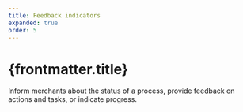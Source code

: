 ```yaml
---
title: Feedback indicators
expanded: true
order: 5
---
```


# {frontmatter.title}

<Lede>

Inform merchants about the status of a process, provide feedback on actions and tasks, or indicate progress.

</Lede>

<Examples />

<Props componentName={frontmatter.title} />
